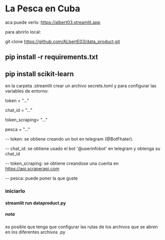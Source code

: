 # La Pesca en Cuba

aca puede verlo: <https://albert03.streamlit.app>

para abrirlo local:

git clone <https://github.com/ALbertE03/data_product.git>

## pip install -r requirements.txt

## pip install scikit-learn

en la carpeta .streamlit crear un archivo secrets.toml y para configurar las variables de entorno:

token = "..."

chat_id = "..."

token_scraping= "..."

pesca = "..."

-- token: se obtiene creando un bot en telegram (@BotFhater).

-- chat_id: se obtiene usado el bot '@userinfobot' en telegram y obtenga su chat_id

-- token_scraping: se obtiene creandose una cuenta en <https://api.scraperapi.com>

-- pesca: puede poner la que guste

### iniciarlo

#### streamlit run dataproduct.py

##### nota

es posible que tenga que configurar las rutas de los archivos que se abren en los diferentes archivos .py
